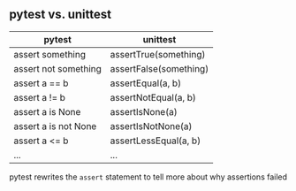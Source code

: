 ## pytest vs. unittest

| pytest               | unittest               |
|----------------------|------------------------|
| assert something     | assertTrue(something)  |
| assert not something | assertFalse(something) |
| assert a == b        | assertEqual(a, b)      |
| assert a != b        | assertNotEqual(a, b)   |
| assert a is None     | assertIsNone(a)        |
| assert a is not None | assertIsNotNone(a)     |
| assert a <= b        | assertLessEqual(a, b)  |
| ...                  | ...                    |

pytest rewrites the `assert` statement to tell more about why assertions failed